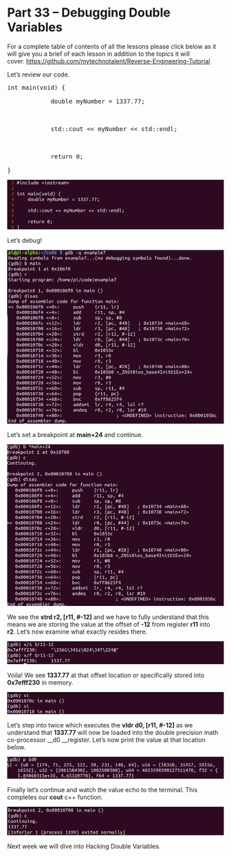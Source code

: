# Part 33 – Debugging Double Variables

For a complete table of contents of all the lessons please click below as it will give you a brief of each lesson in addition to the topics it will cover.&nbsp;https://github.com/mytechnotalent/Reverse-Engineering-Tutorial

Let’s review our code.

<pre spellcheck="false">int main(void) {

&nbsp;&nbsp;&nbsp;&nbsp;&nbsp;&nbsp;&nbsp;&nbsp;&nbsp;&nbsp;&nbsp; double myNumber = 1337.77;

&nbsp;

&nbsp;&nbsp;&nbsp;&nbsp;&nbsp;&nbsp;&nbsp;&nbsp;&nbsp;&nbsp;&nbsp; std::cout &lt;&lt; myNumber &lt;&lt; std::endl;

&nbsp;

&nbsp;&nbsp;&nbsp;&nbsp;&nbsp;&nbsp;&nbsp;&nbsp;&nbsp;&nbsp;&nbsp; return 0;

}
</pre>

<div class="slate-resizable-image-embed slate-image-embed__resize-full-width"><img src="imgs/878455338.jpg"/></div>

Let’s debug!

<div class="slate-resizable-image-embed slate-image-embed__resize-full-width"><img src="imgs/15415963.jpg"/></div>

Let’s set a breakpoint at __main+24__ and continue.

<div class="slate-resizable-image-embed slate-image-embed__resize-full-width"><img src="imgs/1000964362.jpg"/></div>

We see the __strd r2, \[r11, \#-12\]__ and we have to fully understand that this means we are storing the value at the offset of __-12__ from register __r11__ into __r2__.&nbsp;Let’s now examine what exactly resides there.&nbsp;&nbsp;

<div class="slate-resizable-image-embed slate-image-embed__resize-full-width"><img src="imgs/205782342.jpg"/></div>

Voila!&nbsp;We see __1337.77__ at that offset location or specifically stored into __0x7efff230__ in memory.

<div class="slate-resizable-image-embed slate-image-embed__resize-full-width"><img src="imgs/100562532.jpg"/></div>

Let’s step into twice which executes the __vldr d0, \[r11, \#-12\]__ as we understand that __1337.77__ will now be loaded into the double precision math co-processor __d0 __register.&nbsp;Let’s now print the value at that location below.

<div class="slate-resizable-image-embed slate-image-embed__resize-full-width"><img src="imgs/928544376.jpg"/></div>

Finally let’s continue and watch the value echo to the terminal.&nbsp;This completes our __cout__ c++ function.

<div class="slate-resizable-image-embed slate-image-embed__resize-full-width"><img src="imgs/297544609.jpg"/></div>

Next week we will dive into Hacking Double Variables.